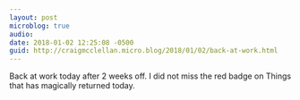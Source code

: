 ```yaml
---
layout: post
microblog: true
audio: 
date: 2018-01-02 12:25:08 -0500
guid: http://craigmcclellan.micro.blog/2018/01/02/back-at-work.html
---
```

Back at work today after 2 weeks off. I did not miss the red badge on Things that has magically returned today.
